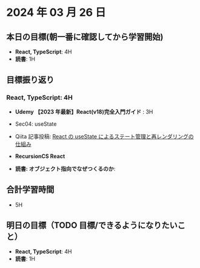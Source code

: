# 2024 年 03 月 26 日

## 本日の目標(朝一番に確認してから学習開始)

-   **React, TypeScript**: 4H
-   **読書**: 1H

## 目標振り返り

### React, TypeScript: 4H

-   **Udemy 【2023 年最新】React(v18)完全入門ガイド** : 3H

-   Sec04: useState

-   Qiita 記事投稿: [React の useState によるステート管理と再レンダリングの仕組み](https://qiita.com/arihori13/items/f18e8814ed52350eb542)

-   **RecursionCS React**

-   **読書: オブジェクト指向でなぜつくるのか**:

## 合計学習時間

-   5H

## 明日の目標（TODO 目標/できるようになりたいこと）

-   **React, TypeScript**: 4H
-   **読書**: 1H
